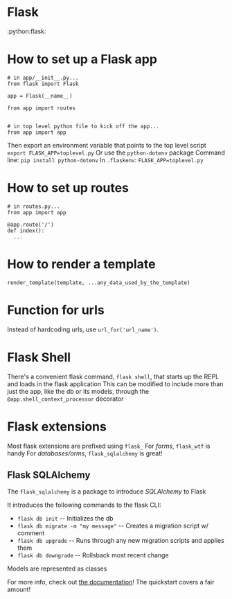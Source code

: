 # Flask
:python:flask:


# How to set up a Flask app
```
# in app/__init__.py...
from flask import Flask

app = Flask(__name__)

from app import routes


# in top level python file to kick off the app...
from app import app
```
Then export an environment variable that points to the top level script
`export FLASK_APP=toplevel.py`
Or use the `python-dotenv` package
Command line: `pip install python-dotenv`
In `.flaskenv`: `FLASK_APP=toplevel.py`


# How to set up routes
```
# in routes.py...
from app import app

@app.route('/')
def index():
  ...
```


# How to render a template
`render_template(template, ...any_data_used_by_the_template)`


# Function for urls
Instead of hardcoding urls, use `url_for('url_name')`.


# Flask Shell
There's a convenient flask command, `flask shell`, that starts up the REPL and loads in the flask application
This can be modified to include more than just the app, like the db or its models, through the `@app.shell_context_processor` decorator


# Flask extensions
Most flask extensions are prefixed using `flask_`
For *forms*, `flask_wtf` is handy
For *databases/orms*, `flask_sqlalchemy` is great!


## Flask SQLAlchemy
The `flask_sqlalchemy` is a package to introduce *SQLAlchemy* to Flask

It introduces the following commands to the flask CLI:
- `flask db init` -- Initializes the db
- `flask db migrate -m "my message"` -- Creates a migration script w/ comment
- `flask db upgrade` -- Runs through any new migration scripts and applies them
- `flask db downgrade` -- Rollsback most recent change

Models are represented as classes

For more info, check out [the documentation](https://flask-sqlalchemy.palletsprojects.com/en/2.x/)!
The quickstart covers a fair amount!
